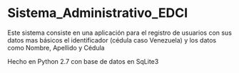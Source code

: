 # Sistema_Administrativo_EDCI

Este sistema consiste en una aplicación para el registro de usuarios con sus datos mas básicos
el identificador (cédula caso Venezuela) y los datos como Nombre, Apellido y Cédula

Hecho en Python 2.7 con base de datos en SqLite3
